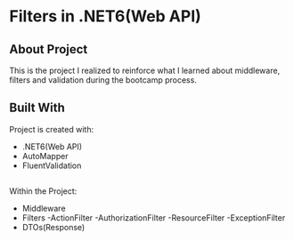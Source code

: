 # Filters in .NET6(Web API)
## About Project
This is the project I realized to reinforce what I learned about middleware, 
filters and validation during the bootcamp process.

 ## Built With
Project is created with:
* .NET6(Web API)
* AutoMapper
* FluentValidation
##
Within the Project:
* Middleware
* Filters
  -ActionFilter
  -AuthorizationFilter
  -ResourceFilter
  -ExceptionFilter
* DTOs(Response)
